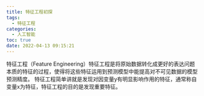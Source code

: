 ```yaml
---
title: 特征工程初探
tags:
  - 特征工程
categories:
  - 人工智能
toc: true
date: 2022-04-13 09:15:21
---
```


特征工程（Feature Engineering）特征工程是将原始数据转化成更好的表达问题本质的特征的过程，使得将这些特征运用到预测模型中能提高对不可见数据的模型预测精度。 特征工程简单讲就是发现对因变量y有明显影响作用的特征，通常称自变量x为特征，特征工程的目的是发现重要特征。
